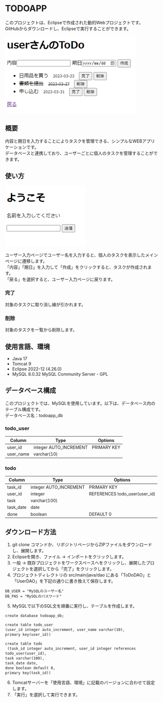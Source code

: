 # TODOAPP

このプロジェクトは、Eclipseで作成された動的Webプロジェクトです。  
GitHubからダウンロードし、Eclipseで実行することができます。

![メインページ](main.png)

## 概要

内容と期日を入力することによりタスクを管理できる、シンプルなWEBアプリケーションです。  
データベースと連携しており、ユーザーごとに個人のタスクを管理することができます。

## 使い方

![トップページ](index.png)

ユーザー入力ページでユーザー名を入力すると、個人のタスクを表示したメインページに遷移します。  
「内容」「期日」を入力して「作成」をクリックすると、タスクが作成されます。  
「戻る」を選択すると、ユーザー入力ページに戻ります。
  
### 完了

対象のタスクに取り消し線が引かれます。  

### 削除

対象のタスクを一覧から削除します。

## 使用言語、環境
- Java 17
- Tomcat 9
- Eclipse 2022-12 (4.26.0)
- MySQL 8.0.32 MySQL Community Server - GPL

## データベース構成

このプロジェクトでは、MySQLを使用しています。以下は、データベース内のテーブル構成です。  
データベース名：todoapp_db

### todo_user

| Column | Type | Options |
| ------ | ---- | ------- |
| user_id | integer AUTO_INCREMENT | PRIMARY KEY |
| user_name | varchar(10) |  |

### todo

| Column | Type | Options |
| ------ | ---- | ------- |
| task_id | integer AUTO_INCREMENT | PRIMARY KEY |
| user_id | integer | REFERENCES todo_user(user_id) |
| task | varchar(100) |  |
| task_date | date |  |
| done | boolean | DEFAULT 0 |

## ダウンロード方法
1. git clone コマンドか、リポジトリページからZIPファイルをダウンロードし、展開します。
1. Eclipseを開き、ファイル -> インポートをクリックします。
1. 一般 -> 既存プロジェクトをワークスペースへをクリックし、展開したプロジェクトを選択してから「完了」をクリックします。
1. プロジェクトディレクトリの src/main/java/dao にある「ToDoDAO」と「UserDAO」を下記の通りに書き換えて保存します。

  ~~~
  DB_USER = "MySQLのユーザー名"
  DB_PAS = "MySQLのパスワード"
  ~~~

5. MySQLで以下のSQL文を順番に実行し、テーブルを作成します。

  ~~~
  create database todoapp_db;
  ~~~

  ~~~
  create table todo_user 
  (user_id integer auto_increment, user_name varchar(10), 
  primary key(user_id))
  ~~~

  ~~~
  create table todo
   (task_id integer auto_increment, user_id integer references todo_user(user_id), 
  task varchar(100), 
  task_date date, 
  done boolean default 0,
  primary key(task_id))
  ~~~

6. Tomcatサーバーを「使用言語、環境」に記載のバージョンに合わせて設定します。
7. 「実行」を選択して実行できます。

